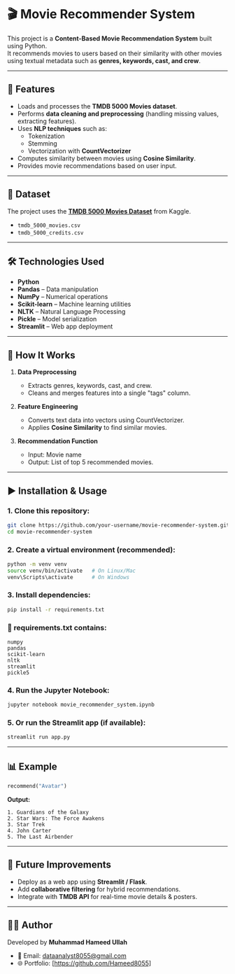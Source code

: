 # 🎬 Movie Recommender System

This project is a **Content-Based Movie Recommendation System** built using Python.  
It recommends movies to users based on their similarity with other movies using textual metadata such as **genres, keywords, cast, and crew**.  

---

## 📌 Features
- Loads and processes the **TMDB 5000 Movies dataset**.  
- Performs **data cleaning and preprocessing** (handling missing values, extracting features).  
- Uses **NLP techniques** such as:
  - Tokenization  
  - Stemming  
  - Vectorization with **CountVectorizer**  
- Computes similarity between movies using **Cosine Similarity**.  
- Provides movie recommendations based on user input.  

---

## 📂 Dataset
The project uses the **[TMDB 5000 Movies Dataset](https://www.kaggle.com/datasets/tmdb/tmdb-movie-metadata)** from Kaggle.  

- `tmdb_5000_movies.csv`  
- `tmdb_5000_credits.csv`  

---

## 🛠️ Technologies Used
- **Python**  
- **Pandas** – Data manipulation  
- **NumPy** – Numerical operations  
- **Scikit-learn** – Machine learning utilities  
- **NLTK** – Natural Language Processing  
- **Pickle** – Model serialization  
- **Streamlit** – Web app deployment  

---

## 🚀 How It Works
1. **Data Preprocessing**  
   - Extracts genres, keywords, cast, and crew.  
   - Cleans and merges features into a single "tags" column.  

2. **Feature Engineering**  
   - Converts text data into vectors using CountVectorizer.  
   - Applies **Cosine Similarity** to find similar movies.  

3. **Recommendation Function**  
   - Input: Movie name  
   - Output: List of top 5 recommended movies.  

---

## ▶️ Installation & Usage

### 1. Clone this repository:
```bash
git clone https://github.com/your-username/movie-recommender-system.git
cd movie-recommender-system
````

### 2. Create a virtual environment (recommended):

```bash
python -m venv venv
source venv/bin/activate   # On Linux/Mac
venv\Scripts\activate      # On Windows
```

### 3. Install dependencies:

```bash
pip install -r requirements.txt
```

### 📄 requirements.txt contains:

```
numpy
pandas
scikit-learn
nltk
streamlit
pickle5
```

### 4. Run the Jupyter Notebook:

```bash
jupyter notebook movie_recommender_system.ipynb
```

### 5. Or run the Streamlit app (if available):

```bash
streamlit run app.py
```

---

## 📊 Example

```python
recommend("Avatar")
```

**Output:**

```
1. Guardians of the Galaxy  
2. Star Wars: The Force Awakens  
3. Star Trek  
4. John Carter  
5. The Last Airbender  
```

---

## 📌 Future Improvements

* Deploy as a web app using **Streamlit / Flask**.
* Add **collaborative filtering** for hybrid recommendations.
* Integrate with **TMDB API** for real-time movie details & posters.

---

## 👨‍💻 Author

Developed by **Muhammad Hameed Ullah**

* 📧 Email: [dataanalyst8055@gmail.com](mailto:your.email@example.com)
* 🌐 Portfolio: \[https://github.com/Hameed8055]
